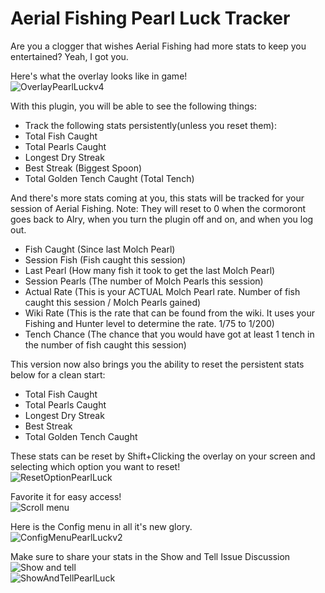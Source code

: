 # Aerial Fishing Pearl Luck Tracker

Are you a clogger that wishes Aerial Fishing had more stats to keep you entertained? Yeah, I got you.

Here's what the overlay looks like in game! <br>
![OverlayPearlLuckv4](https://github.com/user-attachments/assets/a528223b-f43f-4d02-96db-532905e24d63)


With this plugin, you will be able to see the following things:
- Track the following stats persistently(unless you reset them):
-   Total Fish Caught
-   Total Pearls Caught
-   Longest Dry Streak
-   Best Streak (Biggest Spoon)
-   Total Golden Tench Caught (Total Tench)

And there's more stats coming at you, this stats will be tracked for your session of Aerial Fishing.
Note: They will reset to 0 when the cormoront goes back to Alry, when you turn the plugin off and on, and when you log out.
- Fish Caught (Since last Molch Pearl)
- Session Fish (Fish caught this session)
- Last Pearl (How many fish it took to get the last Molch Pearl)
- Session Pearls (The number of Molch Pearls this session)
- Actual Rate (This is your ACTUAL Molch Pearl rate. Number of fish caught this session / Molch Pearls gained)
- Wiki Rate (This is the rate that can be found from the wiki. It uses your Fishing and Hunter level to determine the rate. 1/75 to 1/200)
- Tench Chance (The chance that you would have got at least 1 tench in the number of fish caught this session)

This version now also brings you the ability to reset the persistent stats below for a clean start:
- Total Fish Caught
- Total Pearls Caught
- Longest Dry Streak
- Best Streak
- Total Golden Tench Caught <br>

These stats can be reset by Shift+Clicking the overlay on your screen and selecting which option you want to reset! <br>
![ResetOptionPearlLuck](https://github.com/user-attachments/assets/c5f7d3ec-8891-423e-929c-60fa5ad2c1a1)


Favorite it for easy access!<br>
![Scroll menu](https://github.com/user-attachments/assets/1f79eac0-fdc0-4fb8-92b3-5c00be80a225)

Here is the Config menu in all it's new glory.<br>
![ConfigMenuPearlLuckv2](https://github.com/user-attachments/assets/59bed7e4-607a-4f64-bab7-70c578c58597)


Make sure to share your stats in the Show and Tell Issue Discussion ![Show and tell](https://github.com/H4waiianPunch/Pearl-Luck-Tracker/issues/10)<br>
![ShowAndTellPearlLuck](https://github.com/user-attachments/assets/7d67b80f-aebe-45d4-af45-f5f718e20991)

